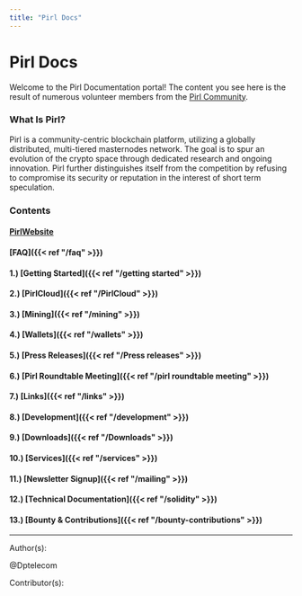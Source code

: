 ```yaml
---
title: "Pirl Docs"
---
```


# Pirl Docs

Welcome to the Pirl Documentation portal!  The content you see here is the result of numerous volunteer members from the [Pirl Community](https://discord.gg/ZSAzcmn).

### What Is Pirl?

Pirl is a community-centric blockchain platform, utilizing a globally distributed, multi-tiered masternodes network. The goal is to spur an evolution of the crypto space through dedicated research and ongoing innovation.  Pirl further distinguishes itself from the competition by refusing to compromise its security or reputation in the interest of short term speculation.

### Contents

#### [PirlWebsite](https://pirl.io/en/ "PirlWebsite")

#### [FAQ]({{< ref "/faq" >}})

#### 1.) [Getting Started]({{< ref "/getting started" >}})

#### 2.) [PirlCloud]({{< ref "/PirlCloud" >}})

#### 3.) [Mining]({{< ref "/mining" >}})

#### 4.) [Wallets]({{< ref "/wallets" >}})

#### 5.) [Press Releases]({{< ref "/Press releases" >}})

#### 6.) [Pirl Roundtable Meeting]({{< ref "/pirl roundtable meeting" >}})

#### 7.) [Links]({{< ref "/links" >}})

#### 8.) [Development]({{< ref "/development" >}})

#### 9.) [Downloads]({{< ref "/Downloads" >}})

#### 10.) [Services]({{< ref "/services" >}})

#### 11.) [Newsletter Signup]({{< ref "/mailing" >}})

#### 12.) [Technical Documentation]({{< ref "/solidity" >}})

#### 13.) [Bounty & Contributions]({{< ref "/bounty-contributions" >}})

---
Author(s):

@Dptelecom

Contributor(s):
